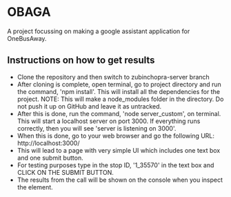 # OBAGA
A project focussing on making a google assistant application for OneBusAway.

## Instructions on how to get results
* Clone the repository and then switch to zubinchopra-server branch
* After cloning is complete, open terminal, go to project directory and run the command, 'npm install'. This will install all the dependencies for the project. NOTE: This will make a node_modules folder in the directory. Do not push it up on GitHub and leave it as untracked.
* After this is done, run the command, 'node server_custom', on terminal. This will start a localhost server on port 3000. If everything runs correctly, then you will see 'server is listening on 3000'.
* When this is done, go to your web browser and go the following URL: http://localhost:3000/
* This will lead to a page with very simple UI which includes one text box and one submit button.
* For testing purposes type in the stop ID, '1_35570' in the text box and CLICK ON THE SUBMIT BUTTON.
* The results from the call will be shown on the console when you inspect the element.
